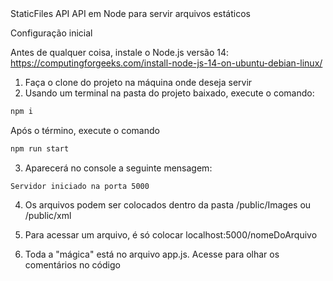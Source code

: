 <markdown>
StaticFiles API
API em Node para servir arquivos estáticos
 
Configuração inicial
 
 Antes de qualquer coisa, instale o Node.js versão 14: https://computingforgeeks.com/install-node-js-14-on-ubuntu-debian-linux/
 
 1. Faça o clone do projeto na máquina onde deseja servir
 2. Usando um terminal na pasta do projeto baixado, execute o comando:
 
 ```bash
 npm i
 ```

 Após o término, execute o comando 

 ```bash
 npm run start
 ```

 3. Aparecerá no console a seguinte mensagem: 
 
 ```
 Servidor iniciado na porta 5000
 ```

 4. Os arquivos podem ser colocados dentro da pasta /public/Images ou /public/xml
 5. Para acessar um arquivo, é só colocar localhost:5000/nomeDoArquivo

 6. Toda a "mágica" está no arquivo app.js. Acesse para olhar os comentários no código



</markdown>
